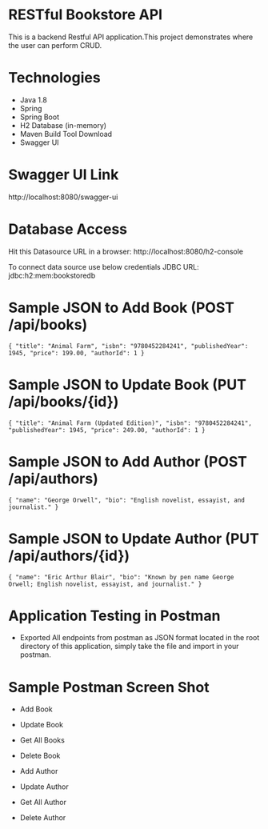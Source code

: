 # RESTful Bookstore API 
This is a backend Restful API application.This project demonstrates where the user can perform CRUD.

# Technologies
- Java 1.8
- Spring
- Spring Boot
- H2 Database (in-memory)
- Maven Build Tool Download
- Swagger UI

# Swagger UI Link
http://localhost:8080/swagger-ui

# Database Access
Hit this Datasource URL in a browser: http://localhost:8080/h2-console

To connect data source use below credentials
JDBC URL: jdbc:h2:mem:bookstoredb

# Sample JSON to Add Book (POST /api/books)
`{
  "title": "Animal Farm",
  "isbn": "9780452284241",
  "publishedYear": 1945,
  "price": 199.00,
  "authorId": 1
}`

# Sample JSON to Update Book (PUT /api/books/{id})
`{
  "title": "Animal Farm (Updated Edition)",
  "isbn": "9780452284241",
  "publishedYear": 1945,
  "price": 249.00,
  "authorId": 1
}`

# Sample JSON to Add Author (POST /api/authors)
`{
  "name": "George Orwell",
  "bio": "English novelist, essayist, and journalist."
}`

# Sample JSON to Update Author (PUT /api/authors/{id})
`{
  "name": "Eric Arthur Blair",
  "bio": "Known by pen name George Orwell; English novelist, essayist, and journalist."
}`

# Application Testing in Postman
- Exported All endpoints from postman as JSON format located in the root directory of this application, simply take the file and import in your postman.

# Sample Postman Screen Shot
- Add Book

- Update Book

- Get All Books

- Delete Book

- Add Author

- Update Author

- Get All Author

- Delete Author
